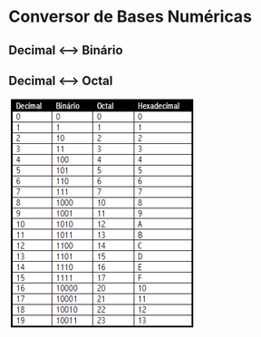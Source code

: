 # Conversor de Bases Numéricas
## Decimal <--> Binário
## Decimal <--> Octal

![Tabela de conversão de bases numéricas](https://github.com/DanielBGC/Conversor-de-bases/blob/master/conversor.png)
